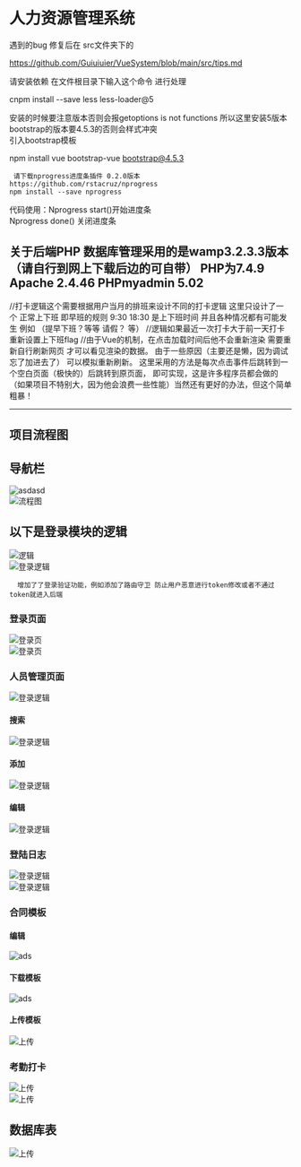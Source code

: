 # 人力资源管理系统
  
 遇到的bug 修复后在 src文件夹下的

   https://github.com/Guiuiuier/VueSystem/blob/main/src/tips.md 
 
 
请安装依赖  在文件根目录下输入这个命令 进行处理    

  cnpm install --save less less-loader@5  

 安装的时候要注意版本否则会报getoptions is not functions 所以这里安装5版本  
  bootstrap的版本要4.5.3的否则会样式冲突   
 引入bootstrap模板 

  npm install vue bootstrap-vue bootstrap@4.5.3

     请下载nprogress进度条插件 0.2.0版本  
    https://github.com/rstacruz/nprogress 
    npm install --save nprogress  
   代码使用：Nprogress start()开始进度条  
      Nprogress done()  关闭进度条  

 ## 关于后端PHP 数据库管理采用的是wamp3.2.3.3版本（请自行到网上下载后边的可自带）  PHP为7.4.9 Apache 2.4.46 PHPmyadmin 5.02

 

//打卡逻辑这个需要根据用户当月的排班来设计不同的打卡逻辑 这里只设计了一个 正常上下班 即早班的规则 9:30 18:30 是上下班时间  并且各种情况都有可能发生 例如 （提早下班？等等 请假？ 等） 
 //逻辑如果最近一次打卡大于前一天打卡 重新设置上下班flag 
 //由于Vue的机制，在点击加载时间后他不会重新渲染 需要重新自行刷新网页 才可以看见渲染的数据。 由于一些原因（主要还是懒，因为调试忘了加进去了） 可以模拟重新刷新。 这里采用的方法是每次点击事件后跳转到一个空白页面（极快的）后跳转到原页面， 即可实现，这是许多程序员都会做的（如果项目不特别大，因为他会浪费一些性能）当然还有更好的办法，但这个简单粗暴！ 
**** 
## 项目流程图
## 导航栏
   ![asdasd](https://github.com/Guiuiuier/VueSystem/blob/main/public/Introduce%20image/%E4%BE%A7%E8%BE%B9%E6%A0%8F.png)  
   ![流程图](https://github.com/Guiuiuier/VueSystem/blob/main/public/Introduce%20image/%E6%B5%81%E7%A8%8B.png)  
## 以下是登录模块的逻辑  
  ![逻辑](https://github.com/Guiuiuier/VueSystem/blob/main/public/Introduce%20image/%E6%B5%81%E7%A8%8B%E5%9B%BE.jpg)  
  ![登录逻辑](https://github.com/Guiuiuier/VueHRsystem/blob/main/public/Introduce%20image/%E7%99%BB%E5%BD%95%E9%80%BB%E8%BE%91.png)  
  
      增加了了登录验证功能，例如添加了路由守卫 防止用户恶意进行token修改或者不通过token就进入后端  

### 登录页面 
  ![登录页](https://github.com/Guiuiuier/VueHRsystem/blob/main/public/Introduce%20image/5902d342247d8ffd3e0bbf7c1b380c9.png)  
  ![登录页](https://github.com/Guiuiuier/VueHRsystem/blob/main/public/Introduce%20image/ff6928a06d706a1bb6263c3771a9c26.png)  
### 人员管理页面
 ![登录逻辑](https://github.com/Guiuiuier/VueSystem/blob/main/public/Introduce%20image/%E4%B8%BB%E9%A1%B5%E9%9D%A2.png)   
#### 搜索
 ![登录逻辑](https://github.com/Guiuiuier/VueSystem/blob/main/public/Introduce%20image/%E6%90%9C%E7%B4%A2%E6%9D%BF%E5%9D%97.png)   
#### 添加
 ![登录逻辑](https://github.com/Guiuiuier/VueSystem/blob/main/public/Introduce%20image/%E6%B7%BB%E5%8A%A0%E6%9D%BF%E5%9D%97.png)   
#### 编辑
 ![登录逻辑](https://github.com/Guiuiuier/VueSystem/blob/main/public/Introduce%20image/%E7%BC%96%E8%BE%91%E6%9D%BF%E5%9D%97.png)   

### 登陆日志
 ![登录逻辑](https://github.com/Guiuiuier/VueSystem/blob/main/public/Introduce%20image/%E7%99%BB%E9%99%86%E6%97%A5%E5%BF%97.png)   
  ![登录逻辑](https://github.com/Guiuiuier/VueSystem/blob/main/public/Introduce%20image/%E6%9B%B4%E6%94%B9%E5%AF%86%E7%A0%81.png)   

### 合同模板
 #### 编辑
 ![ads](https://github.com/Guiuiuier/VueSystem/blob/main/public/Introduce%20image/%E4%BF%AE%E6%94%B9%E4%B8%8B%E8%BD%BD%E4%BF%A1%E6%81%AF.png)  
 #### 下载模板
  ![ads](https://github.com/Guiuiuier/VueSystem/blob/main/public/Introduce%20image/%E4%B8%8B%E8%BD%BD.png)   
  
  #### 上传模板
  ![上传](https://github.com/Guiuiuier/VueSystem/blob/main/public/Introduce%20image/%E4%B8%8A%E4%BC%A0.png)  
### 考勤打卡
  ![上传](https://github.com/Guiuiuier/VueSystem/blob/main/public/Introduce%20image/%E8%80%83%E5%8B%A4%E6%89%93%E5%8D%A1.png)  
   ![上传](https://github.com/Guiuiuier/VueSystem/blob/main/public/Introduce%20image/%E4%B8%8B%E7%8F%AD%E6%89%93%E5%8D%A11.png)  

## 数据库表
![上传](https://github.com/Guiuiuier/VueSystem/blob/main/public/Introduce%20image/%E6%95%B0%E6%8D%AE%E5%BA%93%E8%A1%A8.png)  
